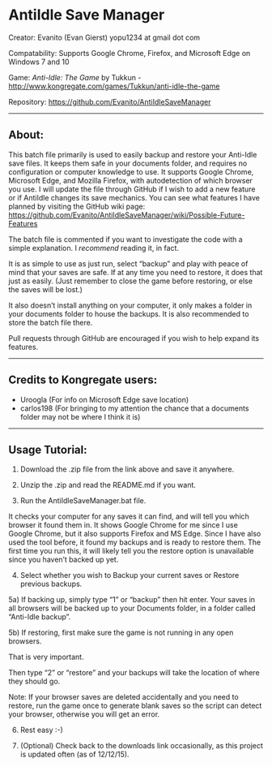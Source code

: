 # AntiIdle Save Manager

Creator: Evanito (Evan Gierst) yopu1234 at gmail dot com

Compatability: Supports Google Chrome, Firefox, and Microsoft Edge on Windows 7 and 10

Game: *Anti-Idle: The Game* by Tukkun - http://www.kongregate.com/games/Tukkun/anti-idle-the-game

Repository: https://github.com/Evanito/AntiIdleSaveManager

------

## About:
This batch file primarily is used to easily backup and restore your Anti-Idle save files. It keeps them safe in your documents folder, and requires no configuration or computer knowledge to use. It supports Google Chrome, Microsoft Edge, and Mozilla Firefox, with autodetection of which browser you use.
I will update the file through GitHub if I wish to add a new feature or if AntiIdle changes its save mechanics.
You can see what features I have planned by visiting the GitHub wiki page: https://github.com/Evanito/AntiIdleSaveManager/wiki/Possible-Future-Features

The batch file is commented if you want to investigate the code with a simple explanation. I *recommend* reading it, in fact.

It is as simple to use as just run, select “backup” and play with peace of mind that your saves are safe. 
If at any time you need to restore, it does that just as easily. (Just remember to close the game before restoring, or else the saves will be lost.)

It also doesn’t install anything on your computer, it only makes a folder in your documents folder to house the backups. 
It is also recommended to store the batch file there.

Pull requests through GitHub are encouraged if you wish to help expand its features.

-------

## Credits to Kongregate users:
* Uroogla (For info on Microsoft Edge save location)
* carlos198 (For bringing to my attention the chance that a documents folder may not be where I think it is)

-------

## Usage Tutorial:

1) Download the .zip file from the link above and save it anywhere.

2) Unzip the .zip and read the README.md if you want.

3) Run the AntiIdleSaveManager.bat file.

It checks your computer for any saves it can find, and will tell you which browser it found them in. It shows Google Chrome for me since I use Google Chrome, but it also supports Firefox and MS Edge. Since I have also used the tool before, it found my backups and is ready to restore them.
The first time you run this, it will likely tell you the restore option is unavailable since you haven’t backed up yet.

4) Select whether you wish to Backup your current saves or Restore previous backups.

5a) If backing up, simply type “1” or “backup” then hit enter. Your saves in all browsers will be backed up to your Documents folder, in a folder called “Anti-Idle backup”.

5b) If restoring, first make sure the game is not running in any open browsers.

That is very important.

Then type “2” or “restore” and your backups will take the location of where they should go.

Note: If your browser saves are deleted accidentally and you need to restore, run the game once to generate blank saves so the script can detect your browser, otherwise you will get an error.

6) Rest easy :-)

7) (Optional) Check back to the downloads link occasionally, as this project is updated often (as of 12/12/15).

